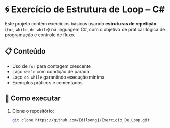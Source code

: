 # 🌀 Exercício de Estrutura de Loop – C#

Este projeto contém exercícios básicos usando **estruturas de repetição** (`for`, `while`, `do while`) na linguagem C#, com o objetivo de praticar lógica de programação e controle de fluxo.

## 📋 Conteúdo

- Uso de `for` para contagem crescente
- Laço `while` com condição de parada
- Laço `do while` garantindo execução mínima
- Exemplos práticos e comentados

## 🚀 Como executar

1. Clone o repositório:
   ```bash
   git clone https://github.com/Edilsongj/Exercicio_De_Loop.git
